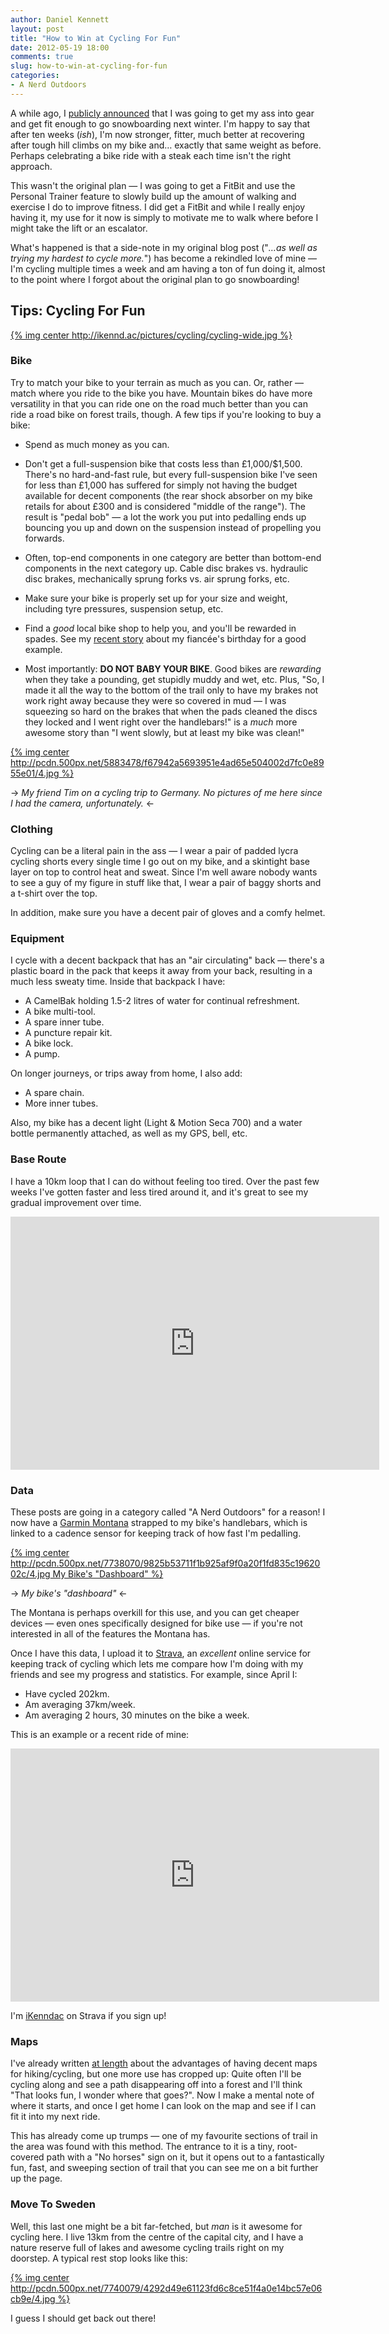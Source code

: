 ```yaml
---
author: Daniel Kennett
layout: post
title: "How to Win at Cycling For Fun"
date: 2012-05-19 18:00
comments: true
slug: how-to-win-at-cycling-for-fun
categories: 
- A Nerd Outdoors
---
```


A while ago, I [publicly announced](http://ikennd.ac/blog/2012/03/public-shaming-the-only-way/) that I was going to get my ass into gear and get fit enough to go snowboarding next winter. I'm happy to say that after ten weeks (*ish*), I'm now stronger, fitter, much better at recovering after tough hill climbs on my bike and… exactly that same weight as before. Perhaps celebrating a bike ride with a steak each time isn't the right approach.

This wasn't the original plan — I was going to get a FitBit and use the Personal Trainer feature to slowly build up the amount of walking and exercise I do to improve fitness. I did get a FitBit and while I really enjoy having it, my use for it now is simply to motivate me to walk where before I might take the lift or an escalator.

What's happened is that a side-note in my original blog post ("*…as well as trying my hardest to cycle more.*") has become a rekindled love of mine — I'm cycling multiple times a week and am having a ton of fun doing it, almost to the point where I forgot about the original plan to go snowboarding!

## Tips: Cycling For Fun ##

[{% img center http://ikennd.ac/pictures/cycling/cycling-wide.jpg %}](http://500px.com/photo/7714503)

### Bike ###

Try to match your bike to your terrain as much as you can. Or, rather — match where you ride to the bike you have. Mountain bikes do have more versatility in that you can ride one on the road much better than you can ride a road bike on forest trails, though. A few tips if you're looking to buy a bike:

* Spend as much money as you can.

* Don't get a full-suspension bike that costs less than £1,000/$1,500. There's no hard-and-fast rule, but every full-suspension bike I've seen for less than £1,000 has suffered for simply not having the budget available for decent components (the rear shock absorber on my bike retails for about £300 and is considered "middle of the range"). The result is "pedal bob" — a lot the work you put into pedalling ends up bouncing you up and down on the suspension instead of propelling you forwards.

* Often, top-end components in one category are better than bottom-end components in the next category up. Cable disc brakes vs. hydraulic disc brakes, mechanically sprung forks vs. air sprung forks, etc.

* Make sure your bike is properly set up for your size and weight, including tyre pressures, suspension setup, etc.

* Find a *good* local bike shop to help you, and you'll be rewarded in spades. See my [recent story](http://ikennd.ac/blog/2012/05/the-bike-shop-the-birthday-and-the-averted-disaster/) about my fiancée's birthday for a good example.

* Most importantly: **DO NOT BABY YOUR BIKE**. Good bikes are *rewarding* when they take a pounding, get stupidly muddy and wet, etc. Plus, "So, I made it all the way to the bottom of the trail only to have my brakes not work right away because they were so covered in mud — I was squeezing so hard on the brakes that when the pads cleaned the discs they locked and I went right over the handlebars!" is a *much* more awesome story than "I went slowly, but at least my bike was clean!"

[{% img center http://pcdn.500px.net/5883478/f67942a5693951e4ad65e504002d7fc0e8955e01/4.jpg %}](http://500px.com/photo/5883478)

-> *My friend Tim on a cycling trip to Germany. No pictures of me here since I had the camera, unfortunately.* <-

### Clothing ###

Cycling can be a literal pain in the ass — I wear a pair of padded lycra cycling shorts every single time I go out on my bike, and a skintight base layer on top to control heat and sweat. Since I'm well aware nobody wants to see a guy of my figure in stuff like that, I wear a pair of baggy shorts and a t-shirt over the top.

In addition, make sure you have a decent pair of gloves and a comfy helmet.

### Equipment ###

I cycle with a decent backpack that has an "air circulating" back — there's a plastic board in the pack that keeps it away from your back, resulting in a much less sweaty time. Inside that backpack I have:

* A CamelBak holding 1.5-2 litres of water for continual refreshment.
* A bike multi-tool.
* A spare inner tube. 
* A puncture repair kit.
* A bike lock.
* A pump.

On longer journeys, or trips away from home, I also add:

* A spare chain.
* More inner tubes.

Also, my bike has a decent light (Light & Motion Seca 700) and a water bottle permanently attached, as well as my GPS, bell, etc.

### Base Route ###

I have a 10km loop that I can do without feeling too tired. Over the past few weeks I've gotten faster and less tired around it, and it's great to see my gradual improvement over time.

<p align="center"><iframe height='405' width='590' frameborder='0' allowtransparency='true' scrolling='no' src='http://app.strava.com/runs/8677366/embed/332d9638814a1a82d97639cf6f692de7b464b8db'></iframe></p>

### Data ###

These posts are going in a category called "A Nerd Outdoors" for a reason! I now have a [Garmin Montana](http://www.garmin.com/montana) strapped to my bike's handlebars, which is linked to a cadence sensor for keeping track of how fast I'm pedalling.

[{% img center http://pcdn.500px.net/7738070/9825b53711f1b925af9f0a20f1fd835c1962002c/4.jpg My Bike's "Dashboard" %}](http://500px.com/photo/7738070)

-> *My bike's "dashboard"* <-

The Montana is perhaps overkill for this use, and you can get cheaper devices — even ones specifically designed for bike use — if you're not interested in all of the features the Montana has. 

Once I have this data, I upload it to [Strava](http://wwww.strava.com/), an *excellent* online service for keeping track of cycling which lets me compare how I'm doing with my friends and see my progress and statistics. For example, since April I:

* Have cycled 202km.
* Am averaging 37km/week.
* Am averaging 2 hours, 30 minutes on the bike a week.

This is an example or a recent ride of mine:

<p align="center"><iframe height='405' width='590' frameborder='0' allowtransparency='true' scrolling='no' src='http://app.strava.com/runs/8794036/embed/5a222d1d71e1017733388a37bb774f97de29e973'></iframe></p>

I'm [iKenndac](http://www.strava.com/athletes/ikenndac/) on Strava if you sign up!

### Maps ###

I've already written [at length](http://ikennd.ac/blog/2012/04/high-tech-meets-low-tech-gps/) about the advantages of having decent maps for hiking/cycling, but one more use has cropped up: Quite often I'll be cycling along and see a path disappearing off into a forest and I'll think "That looks fun, I wonder where that goes?". Now I make a mental note of where it starts, and once I get home I can look on the map and see if I can fit it into my next ride.

This has already come up trumps — one of my favourite sections of trail in the area was found with this method. The entrance to it is a tiny, root-covered path with a "No horses" sign on it, but it opens out to a fantastically fun, fast, and sweeping section of trail that you can see me on a bit further up the page.

### Move To Sweden ###

Well, this last one might be a bit far-fetched, but *man* is it awesome for cycling here. I live 13km from the centre of the capital city, and I have a nature reserve full of lakes and awesome cycling trails right on my doorstep. A typical rest stop looks like this:

[{% img center http://pcdn.500px.net/7740079/4292d49e61123fd6c8ce51f4a0e14bc57e06cb9e/4.jpg %}](http://500px.com/photo/7740079)

I guess I should get back out there! 
